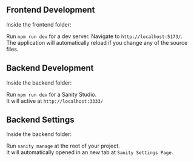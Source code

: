 ## Frontend Development 
Inside the frontend folder:

Run `npm run dev` for a dev server. Navigate to `http://localhost:5173/`.\
The application will automatically reload if you change any of the source files.

## Backend Development

Inside the backend folder:

Run `npm run dev`  for a Sanity Studio.\
It will active at `http://localhost:3333/`

## Backend Settings

Inside the backend folder:

Run `sanity manage` at the root of your project.\
It will automatically opened in an new tab at `Sanity Settings Page.` 